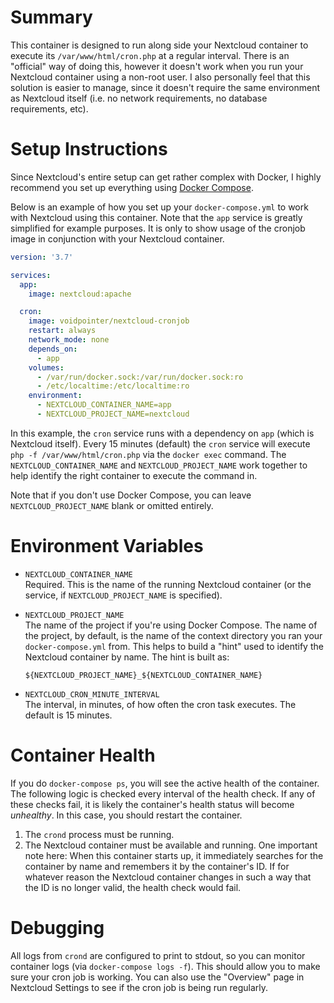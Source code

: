 # Summary

This container is designed to run along side your Nextcloud container to execute its
`/var/www/html/cron.php` at a regular interval. There is an "official" way of doing this, however it
doesn't work when you run your Nextcloud container using a non-root user. I also personally feel
that this solution is easier to manage, since it doesn't require the same environment as Nextcloud
itself (i.e. no network requirements, no database requirements, etc).

# Setup Instructions

Since Nextcloud's entire setup can get rather complex with Docker, I highly recommend you set up
everything using [Docker Compose](https://docs.docker.com/compose/).

Below is an example of how you set up your `docker-compose.yml` to work with Nextcloud using this
container. Note that the `app` service is greatly simplified for example purposes. It is only to
show usage of the cronjob image in conjunction with your Nextcloud container.

```yml
version: '3.7'

services:
  app:
    image: nextcloud:apache

  cron:
    image: voidpointer/nextcloud-cronjob
    restart: always
    network_mode: none
    depends_on:
      - app
    volumes:
      - /var/run/docker.sock:/var/run/docker.sock:ro
      - /etc/localtime:/etc/localtime:ro
    environment:
      - NEXTCLOUD_CONTAINER_NAME=app
      - NEXTCLOUD_PROJECT_NAME=nextcloud
```

In this example, the `cron` service runs with a dependency on `app` (which is Nextcloud itself).
Every 15 minutes (default) the `cron` service will execute `php -f /var/www/html/cron.php` via the
`docker exec` command. The `NEXTCLOUD_CONTAINER_NAME` and `NEXTCLOUD_PROJECT_NAME` work together to
help identify the right container to execute the command in.

Note that if you don't use Docker Compose, you can leave `NEXTCLOUD_PROJECT_NAME` blank or omitted
entirely.

# Environment Variables

* `NEXTCLOUD_CONTAINER_NAME`<br>
  Required. This is the name of the running Nextcloud container (or
  the service, if `NEXTCLOUD_PROJECT_NAME` is specified).
* `NEXTCLOUD_PROJECT_NAME`<br>
  The name of the project if you're using Docker Compose. The name of
  the project, by default, is the name of the context directory you ran your `docker-compose.yml`
  from. This helps to build a "hint" used to identify the Nextcloud container by name. The hint is
  built as:

      ${NEXTCLOUD_PROJECT_NAME}_${NEXTCLOUD_CONTAINER_NAME}
* `NEXTCLOUD_CRON_MINUTE_INTERVAL`<br>
  The interval, in minutes, of how often the cron task
  executes. The default is 15 minutes.

# Container Health

If you do `docker-compose ps`, you will see the active health of the container. The following logic
is checked every interval of the health check. If any of these checks fail, it is likely the
container's health status will become *unhealthy*. In this case, you should restart the container.

1. The `crond` process must be running.
2. The Nextcloud container must be available and running. One important note here: When this
   container starts up, it immediately searches for the container by name and remembers it by the
   container's ID. If for whatever reason the Nextcloud container changes in such a way that the ID
   is no longer valid, the health check would fail.

# Debugging

All logs from `crond` are configured to print to stdout, so you can monitor container logs (via
`docker-compose logs -f`). This should allow you to make sure your cron job is working. You can also
use the "Overview" page in Nextcloud Settings to see if the cron job is being run regularly.
